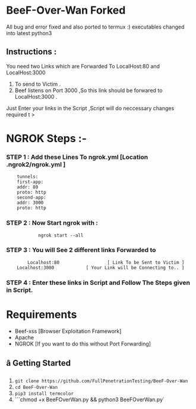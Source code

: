 # BeeF-Over-Wan Forked 
All bug and error fixed and also ported to termux :)
executables changed into latest python3









## Instructions :
You need two Links  which are Forwarded To LocalHost:80 and LocalHost:3000
1. To send to Victim .
2. Beef listens on Port 3000 ,So this link should be forwared to LocalHost:3000 .

Just Enter your links in the Script ,Script will do neccessary changes required t      >

# NGROK Steps :-
### STEP 1 : Add these Lines To ngrok.yml [Location .ngrok2/ngrok.yml ]

        tunnels:
        first-app:
        addr: 80
        proto: http
        second-app:
        addr: 3000
        proto: http

### STEP 2 : Now Start ngrok with :
                ngrok start --all
### STEP 3 : You will See 2 different links Forwarded to
            Localhost:80                  [ Link To be Sent to Victim ]
        Localhost:3000            [ Your Link will be Connecting to.. ]

### STEP 4 : Enter these links in Script and Follow The Steps given in Script.

# Requirements
- Beef-xss [Browser Exploitation Framework]
- Apache
- NGROK [If you want to do this without Port Forwarding]

## â­ Getting Started
1. ```git clone https://github.com/FullPenetrationTesting/BeeF-Over-Wan ```
2. ```cd BeeF-Over-Wan```
3. ```pip3 install termcolor```
4. ```chmod +x BeeFOverWan.py && python3 BeeFOverWan.py`
